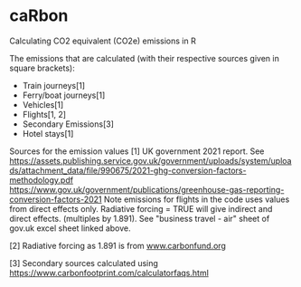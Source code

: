 # caRbon
Calculating CO2 equivalent (CO2e) emissions in R

The emissions that are calculated (with their respective sources given in square brackets):

* Train journeys[1]
* Ferry/boat journeys[1]
* Vehicles[1]
* Flights[1, 2]
* Secondary Emissions[3]
* Hotel stays[1]

Sources for the emission values
[1] UK government 2021 report.
See https://assets.publishing.service.gov.uk/government/uploads/system/uploads/attachment_data/file/990675/2021-ghg-conversion-factors-methodology.pdf
https://www.gov.uk/government/publications/greenhouse-gas-reporting-conversion-factors-2021
Note emissions for flights in the code uses values from direct effects only. Radiative forcing = TRUE will give indirect and direct effects. (multiples by 1.891). See "business travel - air" sheet of gov.uk excel sheet linked above.

[2] 
Radiative forcing as 1.891 is from www.carbonfund.org

[3]
Secondary sources calculated using https://www.carbonfootprint.com/calculatorfaqs.html

